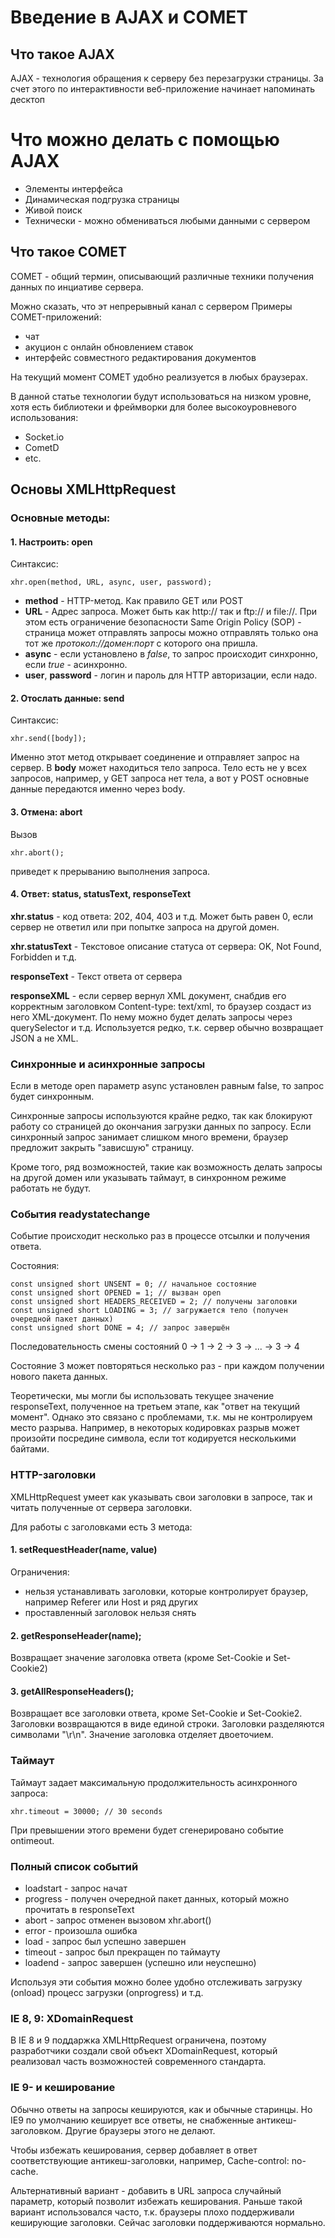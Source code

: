 # Введение в AJAX и COMET
## Что такое AJAX
AJAX - технология обращения к серверу без перезагрузки страницы.
За счет этого по интерактивности веб-приложение начинает напоминать десктоп
# Что можно делать с помощью AJAX
* Элементы интерфейса
* Динамическая подгрузка страницы
* Живой поиск
* Технически - можно обмениваться любыми данными с сервером
## Что такое COMET
COMET - общий термин, описывающий различные техники получения данных по инциативе сервера.

Можно сказать, что эт непрерывный канал с сервером
Примеры COMET-приложений:
* чат
* акуцион с онлайн обновлением ставок
* интерфейс совместного редактирования документов

На текущий момент COMET удобно реализуется в любых браузерах.

В данной статье технологии будут использоваться на низком уровне, хотя есть библиотеки и фреймворки для более высокоуровневого использования:
* Socket.io
* CometD
* etc.

## Основы XMLHttpRequest
### Основные методы:

#### 1. Настроить: open
Синтаксис: 

    xhr.open(method, URL, async, user, password);
* **method** - HTTP-метод. Как правило GET или POST
* **URL** - Адрес запроса. Может быть как http:// так и ftp:// и file://. При этом есть ограничение безопасности Same Origin Policy (SOP) - страница может отправлять запросы можно отправлять только она тот же *протокол://домен:порт* с которого она пришла.
* **async** - если установлено в *false*, то запрос происходит синхронно, если *true* - асинхронно.
* **user**, **password** - логин и пароль для HTTP авторизации, если надо.

#### 2. Отослать данные: send
Синтаксис:

    xhr.send([body]);

Именно этот метод открывает соединение и отправляет запрос на сервер. 
В **body** может находиться тело запроса. Тело есть не у всех запросов, например, у GET запроса нет тела, а вот у POST основные данные передаются именно через body.

#### 3. Отмена: abort
Вызов 

    xhr.abort();

приведет к прерыванию выполнения запроса.

#### 4. Ответ: status, statusText, responseText

**xhr.status**  - код ответа: 202, 404, 403 и т.д. Может быть равен 0, если сервер не ответил или при попытке запроса на другой домен.

**xhr.statusText** - Текстовое описание статуса от сервера: OK, Not Found, Forbidden и т.д.

**responseText** - Текст ответа от сервера

**responseXML** - если сервер вернул XML документ, снабдив его корректным заголовком Content-type: text/xml, то браузер создаст из него XML-документ. По нему можно будет делать запросы через querySelector и т.д. Используется редко, т.к. сервер обычно возвращает JSON а не XML.

### Синхронные и асинхронные запросы

Если в методе open параметр async установлен равным false, то запрос будет синхронным. 

Синхронные запросы используются крайне редко, так как блокируют работу со страницей до окончания загрузки данных по запросу. Если синхронный запрос занимает слишком много времени, браузер предложит закрыть "зависшую" страницу. 

Кроме того, ряд возможностей, такие как  возможность делать запросы на другой домен или указывать таймаут, в синхронном режиме работать не будут. 

### События readystatechange
Событие происходит несколько раз в процессе отсылки и получения ответа. 

Состояния:

    const unsigned short UNSENT = 0; // начальное состояние
    const unsigned short OPENED = 1; // вызван open
    const unsigned short HEADERS_RECEIVED = 2; // получены заголовки
    const unsigned short LOADING = 3; // загружается тело (получен очередной пакет данных)
    const unsigned short DONE = 4; // запрос завершён

Последовательность смены состояний 0 -> 1 -> 2 -> 3 -> ... -> 3 -> 4

Состояние 3 может повторяться несколько раз - при каждом получении нового пакета данных. 

Теоретически, мы могли бы использовать текущее значение responseText, полученное на третьем этапе, как "ответ на текущий момент". Однако это связано с проблемами, т.к. мы не контролируем место разрыва. Например, в некоторых кодировках разрыв может произойти посредине символа, если тот кодируется несколькими байтами. 

### HTTP-заголовки
XMLHttpRequest умеет как указывать свои заголовки в запросе, так и читать полученные от сервера заголовки.

Для работы с заголовками есть 3 метода:

#### 1. setRequestHeader(name, value)
Ограничения:
* нельзя устанавливать заголовки, которые контролирует браузер, например Referer или Host и ряд других
* проставленный заголовок нельзя снять 

#### 2. getResponseHeader(name);
Возвращает значение заголовка ответа (кроме Set-Cookie и Set-Cookie2)

#### 3. getAllResponseHeaders();
Возвращает все заголовки ответа, кроме Set-Cookie и Set-Cookie2. Заголовки возвращаются в виде единой строки. Заголовки разделяются символами "\r\n". Значение заголовка отделяет двоеточием.


### Таймаут

Таймаут задает максимальную продолжительность асинхронного запроса:

    xhr.timeout = 30000; // 30 seconds

При превышении этого времени будет сгенерировано событие ontimeout.

### Полный список событий

* loadstart - запрос начат
* progress - получен очередной пакет данных, который можно прочитать в responseText
* abort - запрос отменен вызовом xhr.abort()
* error - произошла ошибка
* load - запрос был успешно завершен
* timeout - запрос был прекращен по таймауту
* loadend - запрос завершен (успешно или неуспешно)

Используя эти события можно более удобно отслеживать загрузку (onload) процесс загрузки (onprogress) и т.д.

### IE 8, 9: XDomainRequest

В IE 8 и 9 поддаржка XMLHttpRequest ограничена, поэтому разработчики создали свой объект XDomainRequest, который реализовал часть возможностей современного стандарта.

### IE 9- и кеширование

Обычно ответы на запросы кешируются, как и обычные старинцы. Но IE9 по умолчанию кеширует все ответы, не снабженные антикеш-заголовком. Другие браузеры этого не делают. 

Чтобы избежать кеширования, сервер добавляет в ответ соответствующие антикеш-заголовки, например, Cache-control: no-cache. 

Альтернативный вариант - добавить в URL запроса случайный параметр, который позволит избежать кеширования. Раньше такой вариант использовался часто, т.к. браузеры плохо поддерживали кеширующие заголовки. Сейчас заголовки поддерживаются нормально.